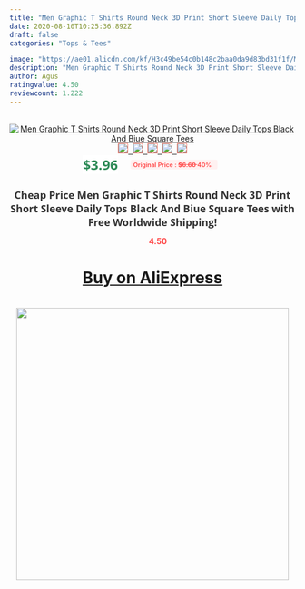 ```yaml
---
title: "Men Graphic T Shirts Round Neck 3D Print Short Sleeve Daily Tops Black And Biue Square Tees"
date: 2020-08-10T10:25:36.892Z
draft: false
categories: "Tops & Tees"

image: "https://ae01.alicdn.com/kf/H3c49be54c0b148c2baa0da9d83bd31f1f/Men-Graphic-T-Shirts-Round-Neck-3D-Print-Short-Sleeve-Daily-Tops-Black-And-Biue-Square.jpg"
description: "Men Graphic T Shirts Round Neck 3D Print Short Sleeve Daily Tops Black And Biue Square Tees"
author: Agus
ratingvalue: 4.50
reviewcount: 1.222
---
```

<br>
<div style="text-align: center;">
<a href="https://s.click.aliexpress.com/e/_A0YclR" target="_blank" rel="nofollow noopener noreferrer"><img alt="Men Graphic T Shirts Round Neck 3D Print Short Sleeve Daily Tops Black And Biue Square Tees" class="magnifier-image" src="https://ae01.alicdn.com/kf/H3c49be54c0b148c2baa0da9d83bd31f1f/Men-Graphic-T-Shirts-Round-Neck-3D-Print-Short-Sleeve-Daily-Tops-Black-And-Biue-Square.jpg_640x640.jpg">
<br>
<img style="border:1px solid salmon" src="https://ae01.alicdn.com/kf/H3c49be54c0b148c2baa0da9d83bd31f1f/Men-Graphic-T-Shirts-Round-Neck-3D-Print-Short-Sleeve-Daily-Tops-Black-And-Biue-Square.jpg_120x120.jpg">&nbsp;&nbsp;<img style="border:1px solid salmon" src="https://ae01.alicdn.com/kf/He8f9e40e0be74b02ad2e100fb3d48544L/Men-Graphic-T-Shirts-Round-Neck-3D-Print-Short-Sleeve-Daily-Tops-Black-And-Biue-Square.jpg_120x120.jpg">&nbsp;&nbsp;<img style="border:1px solid salmon" src="_120x120.jpg">&nbsp;&nbsp;<img style="border:1px solid salmon" src="_120x120.jpg">&nbsp;&nbsp;<img style="border:1px solid salmon" src="_120x120.jpg"></a></div><br0>
<div style="text-align: center;"><span style="background-color: white; border: 0px; box-sizing: border-box; color: seagreen; display: inline-block; font-family: &quot;open sans&quot; , &quot;arial&quot; , &quot;helvetica&quot; , sans-serif , &quot;heiti&quot;; font-size: 24px; font-stretch: inherit; font-weight: 700; line-height: inherit; margin: 0px 10px 0px 0px; padding: 0px; vertical-align: middle;">$3.96 </span>
<span style="background: rgb(255 , 241 , 241); border-radius: 3px; border: 0px; box-sizing: border-box; color: #ff4747; display: inline-block; font-family: inherit; font-size: 12px; font-stretch: inherit; font-style: inherit; font-variant: inherit; font-weight: 600; line-height: inherit; margin: 0px; padding: 2px 5px; transform: scale(0.9); vertical-align: middle;">Original Price : <b style="text-decoration: line-through;">$6.60 </b> 40%&nbsp;&nbsp;</span></div>
<h1 style="color: #333333; display: inline-block; font-family: &quot;open sans&quot; , &quot;arial&quot; , &quot;helvetica&quot; , sans-serif , &quot;heiti&quot;; font-size: 18px; font-stretch: inherit; font-weight: 700; text-align: center;">Cheap Price Men Graphic T Shirts Round Neck 3D Print Short Sleeve Daily Tops Black And Biue Square Tees with Free Worldwide Shipping!</h1>
<div style="color: #ff4747; text-align: center;">
<img src="https://4.bp.blogspot.com/-M0ZcTcb-5uY/XleCXlxnR4I/AAAAAAAAAEc/OrjgMkXV1oMQFaCRZj5HQwOCBcu3w1FegCPcBGAYYCw/s1600/star.png" style="height: 15px;">&nbsp;<b>4.50</b></div>
<div class="button_cont" align="center"><a class="buynow_a" href="https://s.click.aliexpress.com/e/_A0YclR" target="_blank" rel="nofollow noopener noreferrer"><H1>Buy on AliExpress</H1></a></div><br>
<div class="separator" style="clear: both; text-align: center;">
<img src="https://lh3.googleusercontent.com/-pTy5HemUv9M/XlePHvY0dAI/AAAAAAAAAE4/0nX5iRUoIWY8eMW9Dpxeirr157OZliDIgCLcBGAsYHQ/s1600/badge.gif" width="480">
</div>
